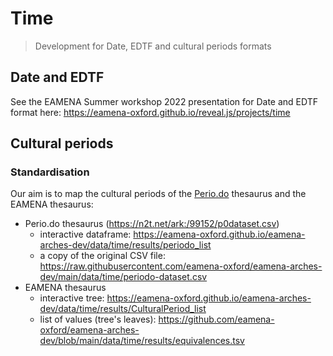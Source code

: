 # Time
> Development for Date, EDTF and cultural periods formats

## Date and EDTF

See the EAMENA Summer workshop 2022 presentation for Date and EDTF format here: https://eamena-oxford.github.io/reveal.js/projects/time

## Cultural periods

### Standardisation

Our aim is to map the cultural periods of the [Perio.do](https://perio.do/en/) thesaurus and the EAMENA thesaurus:
- Perio.do thesaurus (https://n2t.net/ark:/99152/p0dataset.csv)
    - interactive dataframe: https://eamena-oxford.github.io/eamena-arches-dev/data/time/results/periodo_list
    - a copy of the original CSV file: https://raw.githubusercontent.com/eamena-oxford/eamena-arches-dev/main/data/time/periodo-dataset.csv
- EAMENA thesaurus
    - interactive tree: https://eamena-oxford.github.io/eamena-arches-dev/data/time/results/CulturalPeriod_list
    - list of values (tree's leaves): https://github.com/eamena-oxford/eamena-arches-dev/blob/main/data/time/results/equivalences.tsv




